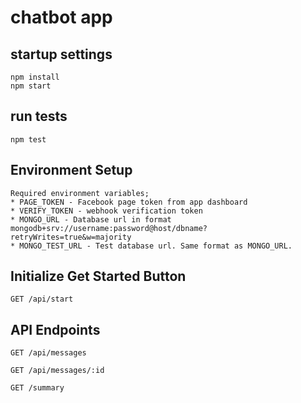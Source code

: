 # chatbot app


## startup settings

```
npm install
npm start
```

## run tests

```
npm test
```

## Environment Setup

```
Required environment variables;
* PAGE_TOKEN - Facebook page token from app dashboard
* VERIFY_TOKEN - webhook verification token
* MONGO_URL - Database url in format mongodb+srv://username:password@host/dbname?retryWrites=true&w=majority
* MONGO_TEST_URL - Test database url. Same format as MONGO_URL.
```

## Initialize Get Started Button

```
GET /api/start
```

## API Endpoints

```
GET /api/messages

GET /api/messages/:id

GET /summary

```